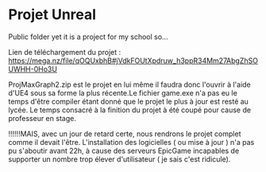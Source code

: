 # Projet Unreal
 Public folder yet it is a project for my school so...

Lien de téléchargement du projet : https://mega.nz/file/qOQUxbhB#jVdkFOUtXpdruw_h3ppR34Mm27AbgZhSOUWHH-0Ho3U

ProjMaxGraph2.zip est le projet en lui même il faudra donc l'ouvrir à l'aide d'UE4 sous sa forme la plus récente.Le fichier game.exe n'a pas eu le temps d'être compiler étant donné que le projet le plus à jour est resté au lycée. Le temps consacré à la finition du projet à été coupé pour cause de professeur en stage.

!!!!!!MAIS, avec un jour de retard certe, nous rendrons le projet complet comme il devait l'être. L'installation des logicielles ( ou mise à jour ) n'a pas pu s'aboutir avant  22h, à cause des serveurs EpicGame incapables de supporter un nombre trop élever d'utilisateur ( je sais c'est ridicule). 